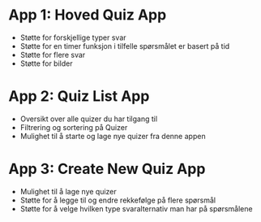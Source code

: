 # App 1: Hoved Quiz App
  - Støtte for forskjellige typer svar
  - Støtte for en timer funksjon i tilfelle spørsmålet er basert på tid 
  - Støtte for flere svar
  - Støtte for bilder

# App 2: Quiz List App
  - Oversikt over alle quizer du har tilgang til
  - Filtrering og sortering på Quizer
  - Mulighet til å starte og lage nye quizer fra denne appen

# App 3: Create New Quiz App
  - Mulighet til å lage nye quizer
  - Støtte for å legge til og endre rekkefølge på flere spørsmål
  - Støtte for å velge hvilken type svaralternativ man har på spørsmålene
